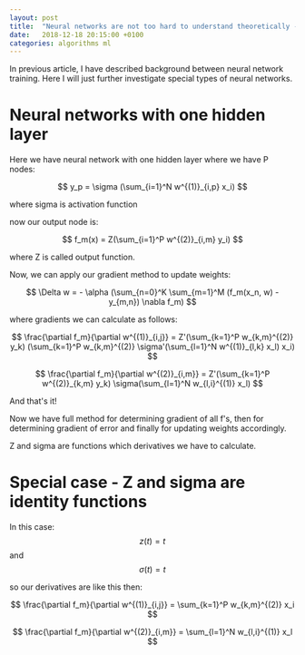 ```yaml
---
layout: post
title:  "Neural networks are not too hard to understand theoretically - part 2"
date:   2018-12-18 20:15:00 +0100
categories: algorithms ml
---
```


In previous article, I have described background between neural network training. Here I will just further investigate 
special types of neural networks. 

Neural networks with one hidden layer
========================================

Here we have neural network with one hidden layer where we have P nodes: 

$$ y_p = \sigma (\sum_{i=1}^N w^{(1)}_{i,p} x_i) $$ 

where sigma is activation function 

now our output node is: 

$$ f_m(x) = Z(\sum_{i=1}^P w^{(2)}_{i,m} y_i) $$ 

where Z is called output function.

Now, we can apply our gradient method to update weights: 

$$ \Delta w = - \alpha (\sum_{n=0}^K \sum_{m=1}^M (f_m(x_n, w) - y_{m,n}) \nabla f_m) $$ 

where gradients we can calculate as follows: 

$$ \frac{\partial f_m}{\partial w^{(1)}_{i,j}} = Z'(\sum_{k=1}^P w_{k,m}^{(2)} y_k) (\sum_{k=1}^P w_{k,m}^{(2)} \sigma'(\sum_{l=1}^N w^{(1)}_{l,k} x_l) x_i) $$ 

$$ \frac{\partial f_m}{\partial w^{(2)}_{i,m}} = Z'(\sum_{k=1}^P w^{(2)}_{k,m} y_k) \sigma(\sum_{l=1}^N w_{l,i}^{(1)} x_l) $$ 

And that's it! 

Now we have full method for determining gradient of all f's, then for determining gradient of error and finally for updating weights accordingly.

Z and sigma are functions which derivatives we have to calculate. 


Special case - Z and sigma are identity functions
===================================================

In this case: $$ z(t) = t $$ and $$ \sigma(t) = t $$ 

so our derivatives are like this then: 


$$ \frac{\partial f_m}{\partial w^{(1)}_{i,j}} = \sum_{k=1}^P w_{k,m}^{(2)} x_i $$ 

$$ \frac{\partial f_m}{\partial w^{(2)}_{i,m}} = \sum_{l=1}^N w_{l,i}^{(1)} x_l $$ 


